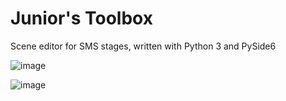 # Junior's Toolbox

Scene editor for SMS stages, written with Python 3 and PySide6

![image](https://user-images.githubusercontent.com/60854312/169640743-688010fe-86c1-477e-b706-5749858d3338.png)

![image](https://user-images.githubusercontent.com/60854312/169640746-ad073413-8797-41ae-9aee-0f19702438f9.png)
